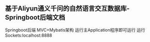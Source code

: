 

## 基于Aliyun通义千问的自然语言交互数据库-Springboot后端文档
Springboot后端 MVC+Mybatis架构
运行主Application程序即可运行
运行Sockets:localhost:8888
